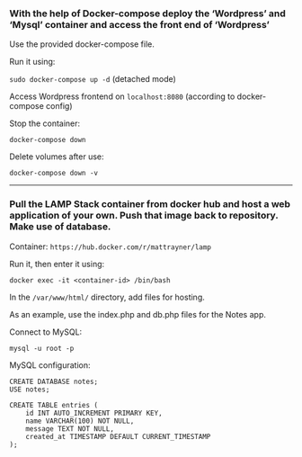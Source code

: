### With the help of Docker-compose deploy the ‘Wordpress’ and ‘Mysql’ container and access the front end of ‘Wordpress’

Use the provided docker-compose file.

Run it using: 

```sudo docker-compose up -d``` (detached mode)

Access Wordpress frontend on ```localhost:8080``` (according to docker-compose config)

Stop the container:

```docker-compose down ```

Delete volumes after use:

```docker-compose down -v```

---
### Pull the LAMP Stack container from docker hub and host a web application of your own. Push that image back to repository. Make use of database.

Container: ```https://hub.docker.com/r/mattrayner/lamp```

Run it, then enter it using:

```docker exec -it <container-id> /bin/bash```

In the ``` /var/www/html/ ``` directory, add files for hosting.

As an example, use the index.php and db.php files for the Notes app.

Connect to MySQL:

```mysql -u root -p```

MySQL configuration:

```
CREATE DATABASE notes;
USE notes;

CREATE TABLE entries (
    id INT AUTO_INCREMENT PRIMARY KEY,
    name VARCHAR(100) NOT NULL,
    message TEXT NOT NULL,
    created_at TIMESTAMP DEFAULT CURRENT_TIMESTAMP
);
```
